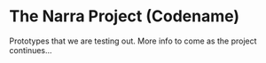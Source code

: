 The Narra Project (Codename)
=====

Prototypes that we are testing out.
More info to come as the project continues...
